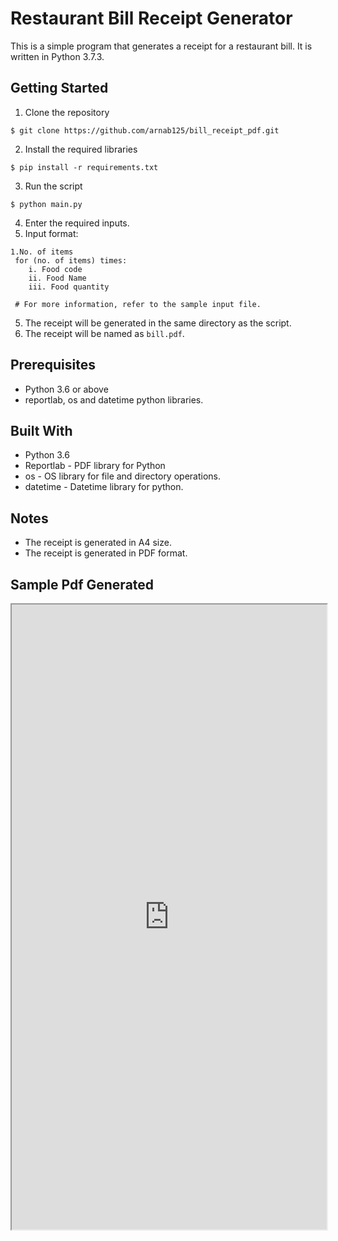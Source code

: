 # Restaurant Bill Receipt Generator

This is a simple program that generates a receipt for a restaurant bill. It is written in Python 3.7.3.

## Getting Started
1. Clone the repository
```
$ git clone https://github.com/arnab125/bill_receipt_pdf.git
```

2. Install the required libraries
```
$ pip install -r requirements.txt
```

3. Run the script
```
$ python main.py
```

4. Enter the required inputs.
5. Input format:
```
1.No. of items
 for (no. of items) times:
    i. Food code
    ii. Food Name
    iii. Food quantity
    
 # For more information, refer to the sample input file.
```
   
5. The receipt will be generated in the same directory as the script.
6. The receipt will be named as `bill.pdf`.



## Prerequisites
- Python 3.6 or above
- reportlab, os and datetime python libraries.


## Built With
- Python 3.6
- Reportlab - PDF library for Python
- os - OS library for file and directory operations.
- datetime - Datetime library for python.


## Notes
- The receipt is generated in A4 size.
- The receipt is generated in PDF format.





## Sample Pdf Generated
<iframe src="https://github.com/arnab125/bill_receipt_pdf/blob/main/bill.pdf" style="width:100%; height:1000px;"></iframe>

